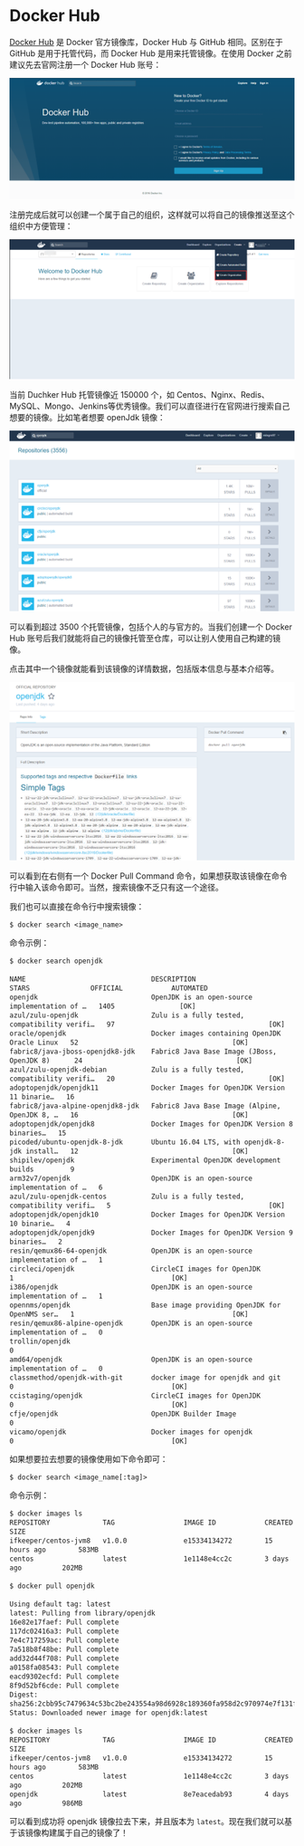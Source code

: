 # Docker Hub

[Docker Hub](https://hub.docker.com/) 是 Docker 官方镜像库，Docker Hub 与 GitHub 相同。区别在于 GitHub 是用于托管代码，而 Docker Hub 是用来托管镜像。在使用 Docker 之前建议先去官网注册一个 Docker Hub 账号：

![docker-hub.png](_images/docker-hub/docker-hub.png)

注册完成后就可以创建一个属于自己的组织，这样就可以将自己的镜像推送至这个组织中方便管理：

![create-organization.png](_images/docker-hub/create-organization.png)

当前 Duchker Hub 托管镜像近 150000 个，如 Centos、Nginx、Redis、MySQL、Mongo、Jenkins等优秀镜像。我们可以直径进行在官网进行搜索自己想要的镜像。比如笔者想要 openJdk 镜像：

![search-web-open-jdk.png](_images/docker-hub/search-web-open-jdk.png)

可以看到超过 3500 个托管镜像，包括个人的与官方的。当我们创建一个 Docker Hub 账号后我们就能将自己的镜像托管至仓库，可以让别人使用自己构建的镜像。

点击其中一个镜像就能看到该镜像的详情数据，包括版本信息与基本介绍等。

![openJdk-info.png](_images/docker-hub/openJdk-info.png)

可以看到在右侧有一个 Docker Pull Command 命令，如果想获取该镜像在命令行中输入该命令即可。当然，搜索镜像不乏只有这一个途径。

我们也可以直接在命令行中搜索镜像：

```
$ docker search <image_name>
```

命令示例：

```
$ docker search openjdk

NAME                               DESCRIPTION                                     STARS               OFFICIAL            AUTOMATED
openjdk                            OpenJDK is an open-source implementation of …   1405                [OK]                
azul/zulu-openjdk                  Zulu is a fully tested, compatibility verifi…   97                                      [OK]
oracle/openjdk                     Docker images containing OpenJDK Oracle Linux   52                                      [OK]
fabric8/java-jboss-openjdk8-jdk    Fabric8 Java Base Image (JBoss, OpenJDK 8)      24                                      [OK]
azul/zulu-openjdk-debian           Zulu is a fully tested, compatibility verifi…   20                                      [OK]
adoptopenjdk/openjdk11             Docker Images for OpenJDK Version 11 binarie…   16                                      
fabric8/java-alpine-openjdk8-jdk   Fabric8 Java Base Image (Alpine, OpenJDK 8, …   16                                      [OK]
adoptopenjdk/openjdk8              Docker Images for OpenJDK Version 8 binaries…   15                                      
picoded/ubuntu-openjdk-8-jdk       Ubuntu 16.04 LTS, with openjdk-8-jdk install…   12                                      [OK]
shipilev/openjdk                   Experimental OpenJDK development builds         9                                       
arm32v7/openjdk                    OpenJDK is an open-source implementation of …   6                                       
azul/zulu-openjdk-centos           Zulu is a fully tested, compatibility verifi…   5                                       [OK]
adoptopenjdk/openjdk10             Docker Images for OpenJDK Version 10 binarie…   4                                       
adoptopenjdk/openjdk9              Docker Images for OpenJDK Version 9 binaries…   2                                       
resin/qemux86-64-openjdk           OpenJDK is an open-source implementation of …   1                                       
circleci/openjdk                   CircleCI images for OpenJDK                     1                                       [OK]
i386/openjdk                       OpenJDK is an open-source implementation of …   1                                       
opennms/openjdk                    Base image providing OpenJDK for OpenNMS ser…   1                                       [OK]
resin/qemux86-alpine-openjdk       OpenJDK is an open-source implementation of …   0                                       
trollin/openjdk                                                                    0                                       
amd64/openjdk                      OpenJDK is an open-source implementation of …   0                                       
classmethod/openjdk-with-git       docker image for openjdk and git                0                                       [OK]
ccistaging/openjdk                 CircleCI images for OpenJDK                     0                                       [OK]
cfje/openjdk                       OpenJDK Builder Image                           0                                       
vicamo/openjdk                     Docker images for openjdk                       0                                       [OK]
```

如果想要拉去想要的镜像使用如下命令即可：

```
$ docker search <image_name[:tag]>
```

命令示例：

```
$ docker images ls
REPOSITORY             TAG                 IMAGE ID            CREATED             SIZE
ifkeeper/centos-jvm8   v1.0.0              e15334134272        15 hours ago        583MB
centos                 latest              1e1148e4cc2c        3 days ago          202MB

$ docker pull openjdk

Using default tag: latest
latest: Pulling from library/openjdk
16e82e17faef: Pull complete 
117dc02416a3: Pull complete 
7e4c717259ac: Pull complete 
7a518b8f48be: Pull complete 
add32d44f708: Pull complete 
a0158fa08543: Pull complete 
eacd9302ecfd: Pull complete 
8f9d52bf6cde: Pull complete 
Digest: sha256:2cbb95c7479634c53bc2be243554a98d6928c189360fa958d2c970974e7f131f
Status: Downloaded newer image for openjdk:latest

$ docker images ls
REPOSITORY             TAG                 IMAGE ID            CREATED             SIZE
ifkeeper/centos-jvm8   v1.0.0              e15334134272        15 hours ago        583MB
centos                 latest              1e1148e4cc2c        3 days ago          202MB
openjdk                latest              8e7eacedab93        4 days ago          986MB
```

可以看到成功将 openjdk 镜像拉去下来，并且版本为 `latest`。现在我们就可以基于该镜像构建属于自己的镜像了！
